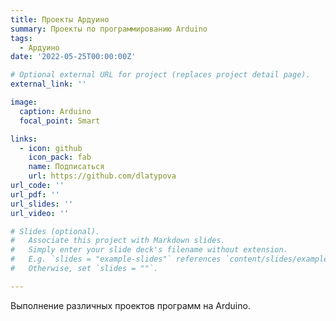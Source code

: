 ```yaml
---
title: Проекты Ардуино
summary: Проекты по программированию Arduino
tags:
  - Ардуино
date: '2022-05-25T00:00:00Z'

# Optional external URL for project (replaces project detail page).
external_link: ''

image:
  caption: Arduino
  focal_point: Smart

links:
  - icon: github
    icon_pack: fab
    name: Подписаться
    url: https://github.com/dlatypova
url_code: ''
url_pdf: ''
url_slides: ''
url_video: ''

# Slides (optional).
#   Associate this project with Markdown slides.
#   Simply enter your slide deck's filename without extension.
#   E.g. `slides = "example-slides"` references `content/slides/example-slides.md`.
#   Otherwise, set `slides = ""`.

---
```


Выполнение различных проектов программ на Arduino.
